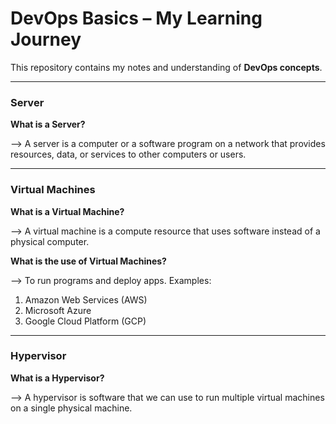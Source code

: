 # DevOps Basics – My Learning Journey

This repository contains my notes and understanding of **DevOps concepts**.

---
### Server

**What is a Server?**

--> A server is a computer or a software program on a network that provides resources, data, or services to other computers or users.

---

### Virtual Machines

**What is a Virtual Machine?**

--> A virtual machine is a compute resource that uses software instead of a physical computer.

**What is the use of Virtual Machines?**

--> To run programs and deploy apps.
Examples:

1. Amazon Web Services (AWS)
2. Microsoft Azure
3. Google Cloud Platform (GCP)

---

### Hypervisor

**What is a Hypervisor?**

--> A hypervisor is software that we can use to run multiple virtual machines on a single physical machine.

